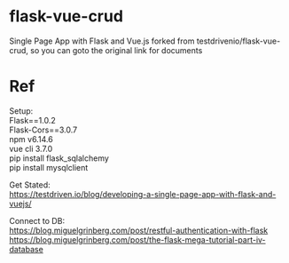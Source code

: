 # flask-vue-crud
Single Page App with Flask and Vue.js
forked from testdrivenio/flask-vue-crud, so you can goto the original link for documents




# Ref

Setup:  
  Flask==1.0.2  
  Flask-Cors==3.0.7  
  npm v6.14.6  
  vue cli 3.7.0  
  pip install flask_sqlalchemy  
  pip install mysqlclient  
  
Get Stated:  
  https://testdriven.io/blog/developing-a-single-page-app-with-flask-and-vuejs/  

Connect to DB:  
  https://blog.miguelgrinberg.com/post/restful-authentication-with-flask  
  https://blog.miguelgrinberg.com/post/the-flask-mega-tutorial-part-iv-database  
